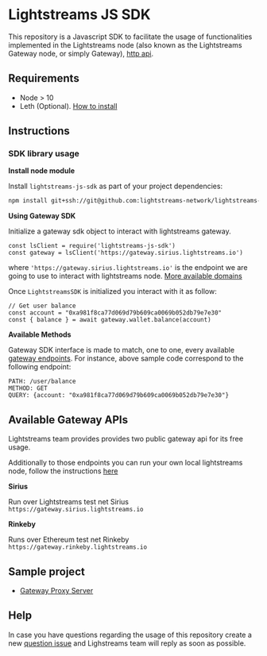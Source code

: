 # Lightstreams JS SDK

This repository is a Javascript SDK to facilitate the usage of functionalities
implemented in the Lightstreams node (also known as the Lightstreams Gateway node, or simply Gateway), [http api](https://docs.lightstreams.network/api-docs).

## Requirements
- Node > 10
- Leth (Optional). [How to install](https://docs.lightstreams.network/getting-started/install/)

## Instructions

### SDK library usage

**Install node module**

Install `lightstreams-js-sdk` as part of your project dependencies:
```bash
npm install git+ssh://git@github.com:lightstreams-network/lightstreams-js-sdk#master --save
```

**Using Gateway SDK**

Initialize a gateway sdk object to interact with lightstreams gateway.

```
const lsClient = require('lightstreams-js-sdk')
const gateway = lsClient('https://gateway.sirius.lightstreams.io')
```
where `'https://gateway.sirius.lightstreams.io'` is the endpoint we are going to use to interact
with lightstreams node. [More available domains](#gateway-endpoints)

Once `LightstreamsSDK` is initialized you interact with it as follow:
```
// Get user balance
const account = "0xa981f8ca77d069d79b609ca0069b052db79e7e30"
const { balance } = await gateway.wallet.balance(account)
```

**Available Methods**

Gateway SDK interface is made to match, one to one, every available [gateway endpoints](https://docs.lightstreams.network/api-docs).
For instance, above sample code correspond to the following endpoint:

```
PATH: /user/balance
METHOD: GET
QUERY: {account: "0xa981f8ca77d069d79b609ca0069b052db79e7e30"}
```

## <a href="#gateway-endpoints"></a>Available Gateway APIs

Lightstreams team provides provides two public gateway api for its free usage.

Additionally to those endpoints you can run your own local lightstreams node,
follow the instructions [here](https://docs.lightstreams.network/getting-started/quick-start/#running-lightstreams-node)

**Sirius**

Run over Lightstreams test net Sirius
`https://gateway.sirius.lightstreams.io`

**Rinkeby**

Runs over Ethereum test net Rinkeby
`https://gateway.rinkeby.lightstreams.io`

## Sample project
- [Gateway Proxy Server](https://github.com/lightstreams-network/lightstreams-js-sdk/tree/master/example/gateway-proxy)


## Help
In case you have questions regarding the usage of this repository
create a new [question issue](https://github.com/lightstreams-network/lightstreams-js-sdk/issues/new)
and Lighstreams team will reply as soon as possible.
